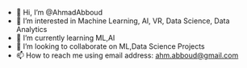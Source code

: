 - 👋 Hi, I’m @AhmadAbboud
- 👀 I’m interested in Machine Learning, AI, VR, Data Science, Data Analytics
- 🌱 I’m currently learning ML,AI
- 💞️ I’m looking to collaborate on ML,Data Science Projects
- 📫 How to reach me using email address: ahm.abboud@gmail.com


